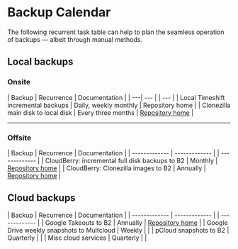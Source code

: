 # Backup Calendar

The following recurrent task table can help to plan the seamless operation of backups — albeit through manual methods.


## Local backups 

### Onsite

| Backup  | Recurrence | Documentation |
| ---| --- |  | --- |
| Local Timeshift incremental backups  | Daily, weekly monthly  | Repository home  |
| Clonezilla main disk to local disk  | Every three months  |  [Repository home](https://github.com/danielrosehilljlm/Master_Backup_Strategy)  |

<hr>


### Offsite 

| Backup  | Recurrence | Documentation |
| ------------- | ------------- |  | ------------- |
| CloudBerry: incremental full disk backups to B2  | Monthly | [Repository home](https://github.com/danielrosehilljlm/Master_Backup_Strategy)  |
| CloudBerry: Clonezilla images to B2  | Annually  | [Repository home](https://github.com/danielrosehilljlm/Master_Backup_Strategy)  |


  ## Cloud backups

| Backup  | Recurrence | Documentation |
| ------------- | ------------- |  | ------------- |
| Google Takeouts to B2  | Annually  | [Repository home](https://github.com/danielrosehilljlm/Master_Backup_Strategy/blob/master/documentation/Gsuite_Takeouts%20to%20B2.md)  |
| Google Drive weekly snapshots to Multcloud | Weekly | |
| pCloud snapshots to B2 | Quarterly | |
| Misc cloud services | Quarterly | |

